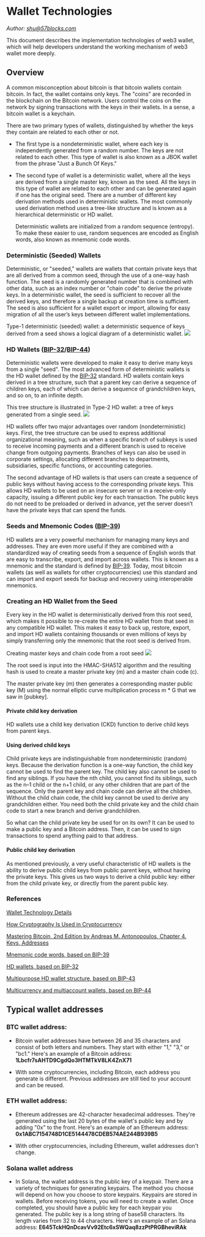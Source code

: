 # Wallet Technologies

*Author: shu@57blocks.com*

This document describes the implementation technologies of web3 wallet, which will help developers understand the working mechanism of web3 wallet more deeply.

## Overview

A common misconception about bitcoin is that bitcoin wallets contain bitcoin. In fact, the wallet contains only keys. The "coins" are recorded in the blockchain on the Bitcoin network. Users control the coins on the network by signing transactions with the keys in their wallets. In a sense, a bitcoin wallet is a keychain.

There are two primary types of wallets, distinguished by whether the keys they contain are related to each other or not.

* The first type is a nondeterministic wallet, where each key is independently generated from a random number. The keys are not related to each other. This type of wallet is also known as a JBOK wallet from the phrase "Just a Bunch Of Keys."

* The second type of wallet is a deterministic wallet, where all the keys are derived from a single master key, known as the seed. All the keys in this type of wallet are related to each other and can be generated again if one has the original seed. There are a number of different key derivation methods used in deterministic wallets. The most commonly used derivation method uses a tree-like structure and is known as a hierarchical deterministic or HD wallet.

    Deterministic wallets are initialized from a random sequence (entropy). To make these easier to use, random sequences are encoded as English words, also known as mnemonic code words.

### Deterministic (Seeded) Wallets

Deterministic, or "seeded," wallets are wallets that contain private keys that are all derived from a common seed, through the use of a one-way hash function. The seed is a randomly generated number that is combined with other data, such as an index number or "chain code" to derive the private keys. In a deterministic wallet, the seed is sufficient to recover all the derived keys, and therefore a single backup at creation time is sufficient. The seed is also sufficient for a wallet export or import, allowing for easy migration of all the user’s keys between different wallet implementations.

Type-1 deterministic (seeded) wallet: a deterministic sequence of keys derived from a seed shows a logical diagram of a deterministic wallet.
![](../../assets/images/Web3WalletsAndWalletAddress/deterministic-wallet.png)

### HD Wallets ([BIP-32](https://github.com/bitcoin/bips/blob/master/bip-0032.mediawiki)/[BIP-44](https://github.com/bitcoin/bips/blob/master/bip-0044.mediawiki))

Deterministic wallets were developed to make it easy to derive many keys from a single "seed". The most advanced form of deterministic wallets is the HD wallet defined by the [BIP-32](https://github.com/bitcoin/bips/blob/master/bip-0032.mediawiki) standard. HD wallets contain keys derived in a tree structure, such that a parent key can derive a sequence of children keys, each of which can derive a sequence of grandchildren keys, and so on, to an infinite depth.

This tree structure is illustrated in Type-2 HD wallet: a tree of keys generated from a single seed.
![](../../assets/images/Web3WalletsAndWalletAddress/HD-wallet.png)

HD wallets offer two major advantages over random (nondeterministic) keys. First, the tree structure can be used to express additional organizational meaning, such as when a specific branch of subkeys is used to receive incoming payments and a different branch is used to receive change from outgoing payments. Branches of keys can also be used in corporate settings, allocating different branches to departments, subsidiaries, specific functions, or accounting categories.

The second advantage of HD wallets is that users can create a sequence of public keys without having access to the corresponding private keys. This allows HD wallets to be used on an insecure server or in a receive-only capacity, issuing a different public key for each transaction. The public keys do not need to be preloaded or derived in advance, yet the server doesn’t have the private keys that can spend the funds.

### Seeds and Mnemonic Codes ([BIP-39](https://github.com/bitcoin/bips/blob/master/bip-0039.mediawiki))

HD wallets are a very powerful mechanism for managing many keys and addresses. They are even more useful if they are combined with a standardized way of creating seeds from a sequence of English words that are easy to transcribe, export, and import across wallets. This is known as a mnemonic and the standard is defined by [BIP-39](https://github.com/bitcoin/bips/blob/master/bip-0039.mediawiki). Today, most bitcoin wallets (as well as wallets for other cryptocurrencies) use this standard and can import and export seeds for backup and recovery using interoperable mnemonics.

### Creating an HD Wallet from the Seed

Every key in the HD wallet is deterministically derived from this root seed, which makes it possible to re-create the entire HD wallet from that seed in any compatible HD wallet. This makes it easy to back up, restore, export, and import HD wallets containing thousands or even millions of keys by simply transferring only the mnemonic that the root seed is derived from.

Creating master keys and chain code from a root seed
![](../../assets/images/Web3WalletsAndWalletAddress/Creating-master-keys-and-chain-code-from-a-root-seed.png)

The root seed is input into the HMAC-SHA512 algorithm and the resulting hash is used to create a master private key (m) and a master chain code (c).

The master private key (m) then generates a corresponding master public key (M) using the normal elliptic curve multiplication process m * G that we saw in [pubkey].

#### Private child key derivation

HD wallets use a child key derivation (CKD) function to derive child keys from parent keys.

#### Using derived child keys

Child private keys are indistinguishable from nondeterministic (random) keys. Because the derivation function is a one-way function, the child key cannot be used to find the parent key. The child key also cannot be used to find any siblings. If you have the nth child, you cannot find its siblings, such as the n–1 child or the n+1 child, or any other children that are part of the sequence. Only the parent key and chain code can derive all the children. Without the child chain code, the child key cannot be used to derive any grandchildren either. You need both the child private key and the child chain code to start a new branch and derive grandchildren.

So what can the child private key be used for on its own? It can be used to make a public key and a Bitcoin address. Then, it can be used to sign transactions to spend anything paid to that address.

#### Public child key derivation

As mentioned previously, a very useful characteristic of HD wallets is the ability to derive public child keys from public parent keys, without having the private keys. This gives us two ways to derive a child public key: either from the child private key, or directly from the parent public key.

### References

[Wallet Technology Details](https://github.com/bitcoinbook/bitcoinbook/blob/develop/ch05.asciidoc#wallet-technology-details)

[How Cryptography Is Used in Cryptocurrency](https://www.worldcryptoindex.com/how-cryptography-is-used-cryptocurrency/)

[Mastering Bitcoin, 2nd Edition by Andreas M. Antonopoulos, Chapter 4. Keys, Addresses](https://www.oreilly.com/library/view/mastering-bitcoin-2nd/9781491954379/ch04.html)

[Mnemonic code words, based on BIP-39](https://github.com/bitcoin/bips/blob/master/bip-0039.mediawiki)

[HD wallets, based on BIP-32](https://github.com/bitcoin/bips/blob/master/bip-0032.mediawiki)

[Multipurpose HD wallet structure, based on BIP-43](https://github.com/bitcoin/bips/blob/master/bip-0043.mediawiki)

[Multicurrency and multiaccount wallets, based on BIP-44](https://github.com/bitcoin/bips/blob/master/bip-0044.mediawiki)

## Typical wallet addresses

### BTC wallet address:

* Bitcoin wallet addresses have between 26 and 35 characters and consist of both letters and numbers. They start with either "1," "3," or "bc1." Here's an example of a Bitcoin address:
**1Lbcfr7sAHTD9CgdQo3HTMTkV8LK4ZnX71**

* With some cryptocurrencies, including Bitcoin, each address you generate is different. Previous addresses are still tied to your account and can be reused. 

### ETH wallet address:
* Ethereum addresses are 42-character hexadecimal addresses. They're generated using the last 20 bytes of the wallet's public key and by adding "0x" to the front. Here's an example of an Ethereum address:
**0x1ABC7154748D1CE5144478CDEB574AE244B939B5**

* With other cryptocurrencies, including Ethereum, wallet addresses don't change.

### Solana wallet address

* In Solana, the wallet address is the public key of a keypair. There are a variety of techniques for generating keypairs. The method you choose will depend on how you choose to store keypairs. Keypairs are stored in wallets. Before receiving tokens, you will need to create a wallet. Once completed, you should have a public key for each keypair you generated. The public key is a long string of base58 characters. Its length varies from 32 to 44 characters. Here's an example of an Solana address:
**E645TckHQnDcavVv92Etc6xSWQaq8zzPtPRGBheviRAk**